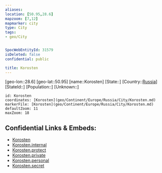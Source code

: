 ```yaml
---
aliases: 
location: [50.95,28.6]
mapzoom: [7,12] 
mapmarker: city 
type: City
tags:
- geo/City


SpocWebEntityId: 31579
isDeleted: false
confidential: public

title: Korosten
---
```

[geo-lon::28.6]
[geo-lat::50.95]
[name::Korosten]
[State::]
[Country::[Russia](geo/Continent/Europe/Russia.md)]
[StateId::]
[Population::]
[Unknown::]


```leaflet
id: Korosten
coordinates: [Korosten](geo/Continent/Europe/Russia/City/Korosten.md)
markerFile: [Korosten](geo/Continent/Europe/Russia/City/Korosten.md)
defaultZoom: 11 
maxZoom: 18
```


## Confidential Links & Embeds: 
- [Korosten](../../../../../../_public/geo/Continent/Europe/Russia/City/Korosten.md) 
- [Korosten.internal](../../../../../../_internal/geo/Continent/Europe/Russia/City/Korosten.internal.md) 
- [Korosten.protect](../../../../../../_protect/geo/Continent/Europe/Russia/City/Korosten.protect.md) 
- [Korosten.private](../../../../../../_private/geo/Continent/Europe/Russia/City/Korosten.private.md) 
- [Korosten.personal](../../../../../../_personal/geo/Continent/Europe/Russia/City/Korosten.personal.md) 
- [Korosten.secret](../../../../../../_secret/geo/Continent/Europe/Russia/City/Korosten.secret.md) 
